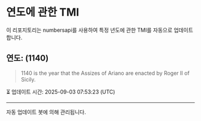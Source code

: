 
# 연도에 관한 TMI

이 리포지토리는 numbersapi를 사용하여 특정 년도에 관한 TMI를 자동으로 업데이트합니다.

## 연도: (1140)
> 1140 is the year that the Assizes of Ariano are enacted by Roger II of Sicily.

⏳ 업데이트 시간: 2025-09-03 07:53:23 (UTC)

---
자동 업데이트 봇에 의해 관리됩니다.
